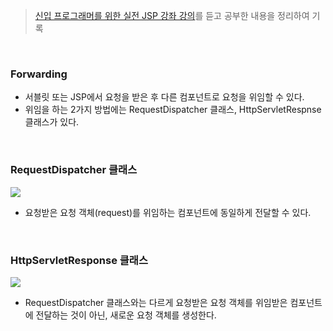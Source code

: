 > [신입 프로그래머를 위한 실전 JSP 강좌 강의](https://www.inflearn.com/course/%EC%8B%A4%EC%A0%84-jsp-%EA%B0%95%EC%A2%8C/dashboard)를 듣고 공부한 내용을 정리하여 기록

<br>

### Forwarding
- 서블릿 또는 JSP에서 요청을 받은 후 다른 컴포넌트로 요청을 위임할 수 있다.
- 위임을 하는 2가지 방법에는 RequestDispatcher 클래스, HttpServletRespnse 클래스가 있다.
<br>

### RequestDispatcher 클래스
![](https://github.com/khy07181/TIL/blob/master/Servlet_JSP/img/Forwarding_1.png)
- 요청받은 요청 객체(request)를 위임하는 컴포넌트에 동일하게 전달할 수 있다.
<br>

### HttpServletResponse 클래스
![](https://github.com/khy07181/TIL/blob/master/Servlet_JSP/img/Forwarding_2.png)
- RequestDispatcher 클래스와는 다르게 요청받은 요청 객체를 위임받은 컴포넌트에 전달하는 것이 아닌, 새로운 요청 객체를 생성한다.
